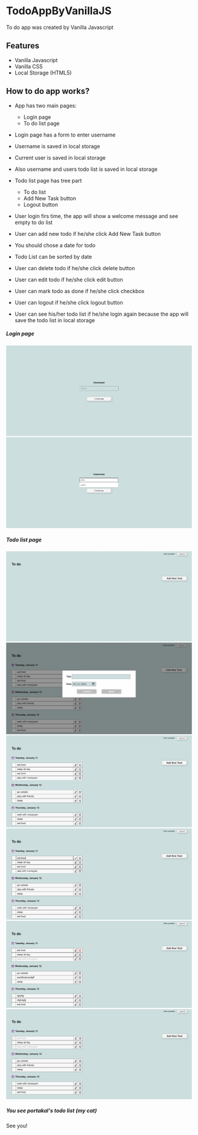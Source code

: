 # TodoAppByVanillaJS
To do app was created by Vanilla Javascript

## Features
- Vanilla Javascript
- Vanilla CSS
- Local Storage (HTML5)


## How to do app works?

- App has two main pages:
    - Login page
    - To do list page

- Login page has a form to enter username
- Username is saved in local storage 
- Current user is saved in local storage
- Also username and users todo list is saved in local storage
- Todo list page has tree part 
    - To do list 
    - Add New Task button 
    - Logout button
- User login firs time, the app will show a welcome message and see empty to do list
- User can add new todo if he/she click Add New Task button
- You should chose a date for todo
- Todo List can be sorted by date
- User can delete todo if he/she click delete button
- User can edit todo if he/she click edit button
- User can mark todo as done if he/she click checkbox
- User can logout if he/she click logout button
- User can see his/her todo list if he/she login again because the app will save the todo list in local storage

##### Login page
![alt text](screenshots/LoginPage.JPG)
![alt text](screenshots/LoginPageSelect.JPG)

##### Todo list page
![alt text](screenshots/emptytodo.JPG)
![alt text](screenshots/AddNewTodo.JPG)
![alt text](screenshots/TodoList.JPG)
![alt text](screenshots/editing.JPG)
![alt text](screenshots/deleteButton.JPG)
![alt text](screenshots/checked.JPG)


##### You see portakal's todo list (my cat)
See you!


